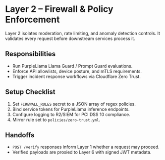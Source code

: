 # Layer 2 – Firewall & Policy Enforcement

Layer 2 isolates moderation, rate limiting, and anomaly detection controls. It validates every request before downstream services process it.

## Responsibilities
- Run PurpleLlama Llama Guard / Prompt Guard evaluations.
- Enforce API allowlists, device posture, and mTLS requirements.
- Trigger incident response workflows via Cloudflare Zero Trust.

## Setup Checklist
1. Set `FIREWALL_RULES` secret to a JSON array of regex policies.
2. Bind service tokens for PurpleLlama inference endpoints.
3. Configure logging to R2/SIEM for PCI DSS 10 compliance.
4. Mirror rule set to `policies/zero-trust.yml`.

## Handoffs
- `POST /verify` responses inform Layer 1 whether a request may proceed.
- Verified payloads are proxied to Layer 6 with signed JWT metadata.

